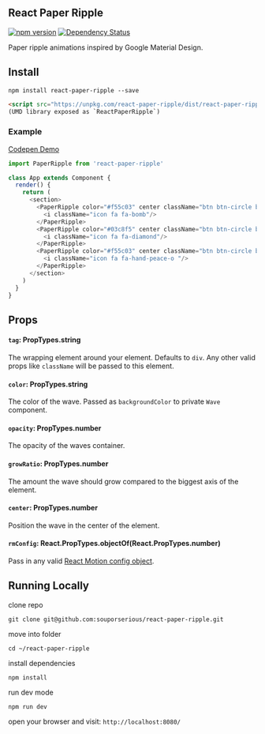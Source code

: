 ## React Paper Ripple

[![npm version](https://badge.fury.io/js/react-paper-ripple.svg)](https://badge.fury.io/js/react-paper-ripple)
[![Dependency Status](https://david-dm.org/souporserious/react-paper-ripple.svg)](https://david-dm.org/souporserious/react-paper-ripple)

Paper ripple animations inspired by Google Material Design.

## Install

`npm install react-paper-ripple --save`

```html
<script src="https://unpkg.com/react-paper-ripple/dist/react-paper-ripple.js"></script>
(UMD library exposed as `ReactPaperRipple`)
```

### Example

[Codepen Demo](http://codepen.io/souporserious/pen/ALBYdJ)

```js
import PaperRipple from 'react-paper-ripple'

class App extends Component {
  render() {
    return (
      <section>
        <PaperRipple color="#f55c03" center className="btn btn-circle btn-red">
          <i className="icon fa fa-bomb"/>
        </PaperRipple>
        <PaperRipple color="#03c8f5" center className="btn btn-circle btn-blue">
          <i className="icon fa fa-diamond"/>
        </PaperRipple>
        <PaperRipple color="#f55c03" center className="btn btn-circle btn-red">
          <i className="icon fa fa-hand-peace-o "/>
        </PaperRipple>
      </section>
    )
  }
}
```

## Props

#### `tag`: PropTypes.string

The wrapping element around your element. Defaults to `div`. Any other valid props like `className` will be passed to this element.

#### `color`: PropTypes.string

The color of the wave. Passed as `backgroundColor` to private `Wave` component.

#### `opacity`: PropTypes.number

The opacity of the waves container.

#### `growRatio`: PropTypes.number

The amount the wave should grow compared to the biggest axis of the element.

#### `center`: PropTypes.number

Position the wave in the center of the element.

#### `rmConfig`: React.PropTypes.objectOf(React.PropTypes.number)

Pass in any valid [React Motion config object](https://github.com/chenglou/react-motion#--spring-val-number-config-springhelperconfig--opaqueconfig).

## Running Locally

clone repo

`git clone git@github.com:souporserious/react-paper-ripple.git`

move into folder

`cd ~/react-paper-ripple`

install dependencies

`npm install`

run dev mode

`npm run dev`

open your browser and visit: `http://localhost:8080/`
